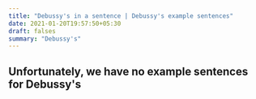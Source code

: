 ```yaml
---
title: "Debussy's in a sentence | Debussy's example sentences"
date: 2021-01-20T19:57:50+05:30
draft: falses
summary: "Debussy's"
---
```

## Unfortunately, we have no example sentences for Debussy's                 
